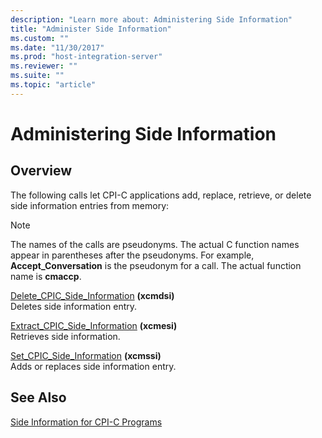 ```yaml
---
description: "Learn more about: Administering Side Information"
title: "Administer Side Information"
ms.custom: ""
ms.date: "11/30/2017"
ms.prod: "host-integration-server"
ms.reviewer: ""
ms.suite: ""
ms.topic: "article"
---
```

# Administering Side Information

## Overview
The following calls let CPI-C applications add, replace, retrieve, or delete side information entries from memory:  
  
> [!NOTE]
>  The names of the calls are pseudonyms. The actual C function names appear in parentheses after the pseudonyms. For example, **Accept_Conversation** is the pseudonym for a call. The actual function name is **cmaccp**.  
  
 [Delete_CPIC_Side_Information](delete-cpic-side-information-cpi-c-2.md)  **(xcmdsi)**  
 Deletes side information entry.  
  
 [Extract_CPIC_Side_Information](extract-cpic-side-information-cpi-c-1.md)  **(xcmesi)**  
 Retrieves side information.  
  
 [Set_CPIC_Side_Information](set-cpic-side-information-cpi-c-2.md)  **(xcmssi)**  
 Adds or replaces side information entry.  
  
## See Also  
 [Side Information for CPI-C Programs](../core/side-information-for-cpi-c-programs1.md)

